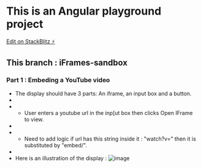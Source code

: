 # This is an Angular playground project

[Edit on StackBlitz ⚡️](https://stackblitz.com/edit/angular-reyk)

## This branch : iFrames-sandbox

### Part 1 : Embeding a YouTube video

- The display should have 3 parts: An iframe, an input box and a button.
-
- - User enters a youtube url in the inp[ut box then clicks Open IFrame to view.
-
- - Need to add logic if url has this string inside it : "watch?v=" then it is substituted by "embed/".
-
- Here is an illustration of the display :
![image](https://github.com/Nevada-Way/angular-play/assets/95190960/acba25a1-b4f7-4291-8779-8dae1e198c36)

